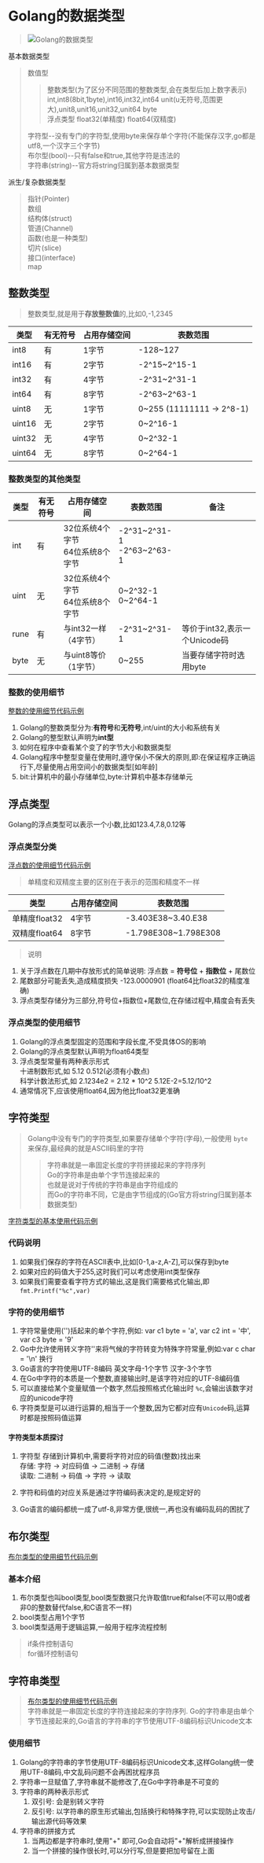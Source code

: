 # Golang的数据类型

> ![Golang的数据类型](./picture/变量的数据类型.png)  

基本数据类型  
> 数值型  
>> 整数类型(为了区分不同范围的整数类型,会在类型后加上数字表示) int,int8(8bit,1byte),int16,int32,int64 unit(u无符号,范围更大),unit8,unit16,unit32,unit64 byte  
>> 浮点类型 float32(单精度) float64(双精度)  
>
> 字符型--没有专门的字符型,使用byte来保存单个字符(不能保存汉字,go都是utf8,一个汉字三个字节)  
> 布尔型(bool)--只有false和true,其他字符是违法的  
> 字符串(string)--官方将string归属到基本数据类型  

派生/复杂数据类型  
> 指针(Pointer)  
> 数组  
> 结构体(struct)  
> 管道(Channel)  
> 函数(也是一种类型)  
> 切片(slice)  
> 接口(interface)  
> map  

## 整数类型

> 整数类型,就是用于**存放整数值**的,比如0,-1,2345  

类型 | 有无符号 | 占用存储空间 | 表数范围 |
---------|----------|---------|---------|
 int8     | 有       | 1字节 | -128~127     |
 int16    | 有       | 2字节 | -2^15~2^15-1 |
 int32    | 有       | 4字节 | -2^31~2^31-1 |
 int64    | 有       | 8字节 | -2^63~2^63-1 |
 uint8    | 无       | 1字节 | 0~255 (11111111 -> 2^8-1)        |
 uint16   | 无       | 2字节 | 0~2^16-1     |
 uint32   | 无       | 4字节 | 0~2^32-1     |
 uint64   | 无       | 8字节 | 0~2^64-1     |

### 整数类型的其他类型

类型 | 有无符号 | 占用存储空间 | 表数范围 | 备注 |
---------|----------|---------|---------|---------|
 int     | 有       | 32位系统4个字节<br> 64位系统8个字节 |-2^31~2^31-1<br> -2^63~2^63-1 |  |
 uint    | 无       | 32位系统4个字节<br> 64位系统8个字节 | 0~2^32-1<br> 0~2^64-1 |  |
 rune    | 有       | 与int32一样（4字节） | -2^31~2^31-1 | 等价于int32,表示一个Unicode码 |
 byte    | 无       | 与uint8等价（1字节） | 0~255 | 当要存储字符时选用byte |

### 整数的使用细节

[整数的使用细节代码示例](./src/main/integer/Integer_useDetail.go)  

1. Golang的整数类型分为:**有符号**和**无符号**,int/uint的大小和系统有关
2. Golang的整型默认声明为**int型**
3. 如何在程序中查看某个变了的字节大小和数据类型
4. Golang程序中整型变量在使用时,遵守保小不保大的原则,即:在保证程序正确运行下,尽量使用占用空间小的数据类型[如年龄]
5. bit:计算机中的最小存储单位,byte:计算机中基本存储单元  

## 浮点类型

Golang的浮点类型可以表示一个小数,比如123.4,7.8,0.12等  

### 浮点类型分类

[浮点数的使用细节代码示例](./src/main/float/Floating_useDetail.go)  

> 单精度和双精度主要的区别在于表示的范围和精度不一样

类型 | 占用存储空间 | 表数范围 |
---------|----------|---------|
 单精度float32 | 4字节 | -3.403E38~3.40.E38 |
 双精度float64 | 8字节 | -1.798E308~1.798E308 |

> 说明  

1. 关于浮点数在几期中存放形式的简单说明: 浮点数 = **符号位** + **指数位** + 尾数位  
2. 尾数部分可能丢失,造成精度损失 -123.0000901 (float64比float32的精度准确)
3. 浮点类型存储分为三部分,符号位+指数位+尾数位,在存储过程中,精度会有丢失

### 浮点类型的使用细节

1. Golang的浮点类型固定的范围和字段长度,不受具体OS的影响
2. Golang的浮点类型默认声明为float64类型
3. 浮点类型常量有两种表示形式  
   十进制数形式,如 5.12 0.512(必须有小数点)  
   科学计数法形式,如 2.1234e2 = 2.12 * 10^2 5.12E-2=5.12/10^2  
4. 通常情况下,应该使用float64,因为他比float32更准确

## 字符类型

> Golang中没有专门的字符类型,如果要存储单个字符(字母),一般使用 `byte` 来保存,最经典的就是ASCII码里的字符  
>> 字符串就是一串固定长度的字符拼接起来的字符序列  
>> Go的字符串是由单个字节连接起来的  
>> 也就是说对于传统的字符串是由字符组成的  
>> 而Go的字符串不同，它是由字节组成的(Go官方将string归属到基本数据类型)  

[字符类型的基本使用代码示例](./src/main/char/Char_useDetail.go)  

### 代码说明

1. 如果我们保存的字符在ASCII表中,比如[0-1,a-z,A-Z],可以保存到byte  
2. 如果对应的码值大于255,这时我们可以考虑使用int类型保存  
3. 如果我们需要查看字符方式的输出,这是我们需要格式化输出,即 `fmt.Printf("%c",var)`  

### 字符的使用细节

1. 字符常量使用('')括起来的单个字符,例如: var c1 byte = 'a', var c2 int = '中', var c3 byte = '9'  
2. Go中允许使用转义字符'\'来将气候的字符转变为特殊字符常量,例如:var c char = '\n' 换行  
3. Go语言的字符使用UTF-8编码 英文字母-1个字节 汉字-3个字节  
4. 在Go中字符的本质是一个整数,直接输出时,是该字符对应的UTF-8编码值  
5. 可以直接给某个变量赋值一个数字,然后按照格式化输出时 `%c`,会输出该数字对应的unicode字符  
6. 字符类型是可以进行运算的,相当于一个整数,因为它都对应有`Unicode`码,运算时都是按照码值运算  

#### 字符类型本质探讨

1. 字符型 存储到计算机中,需要将字符对应的码值(整数)找出来  
   存储: 字符 -> 对应码值 -> 二进制 -> 存储  
   读取: 二进制 -> 码值 -> 字符 -> 读取  

2. 字符和码值的对应关系是通过字符编码表决定的,是规定好的  
3. Go语言的编码都统一成了utf-8,非常方便,很统一,再也没有编码乱码的困扰了  

## 布尔类型

[布尔类型的使用细节代码示例](./src/main/bool/Bool_useDetail.go)  

### 基本介绍

1. 布尔类型也叫bool类型,bool类型数据只允许取值true和false(不可以用0或者非0的整数替代false,和C语言不一样)  
2. bool类型占用1个字节  
3. bool类型适用于逻辑运算,一般用于程序流程控制  

> if条件控制语句  
> for循环控制语句  

## 字符串类型

> [布尔类型的使用细节代码示例](./src/main/string/string_useDetail.go)  
字符串就是一串固定长度的字符连接起来的字符序列. Go的字符串是由单个字节连接起来的,Go语言的字符串的字节使用UTF-8编码标识Unicode文本  

### 使用细节

1. Golang的字符串的字节使用UTF-8编码标识Unicode文本,这样Golang统一使用UTF-8编码,中文乱码问题不会再困扰程序员
2. 字符串一旦赋值了,字符串就不能修改了,在Go中字符串是不可变的  
3. 字符串的两种表示形式
   1. 双引号: 会是别转义字符  
   2. 反引号: 以字符串的原生形式输出,包括换行和特殊字符,可以实现防止攻击/输出源代码等效果  
4. 字符串的拼接方式  
   1. 当两边都是字符串时,使用"+" 即可,Go会自动将"+"解析成拼接操作  
   2. 当一个拼接的操作很长时,可以分行写,但是要把加号留在上面  
